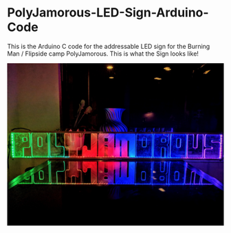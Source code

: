 # PolyJamorous-LED-Sign-Arduino-Code

This is the Arduino C code for the addressable LED sign for the Burning Man / Flipside camp PolyJamorous. This is what the Sign looks like!

![PolyJamrous Sign](polyjamorous_sign.jpg)